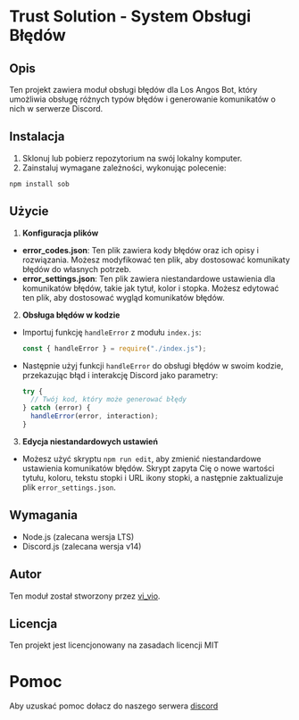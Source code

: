 # Trust Solution - System Obsługi Błędów

## Opis

Ten projekt zawiera moduł obsługi błędów dla Los Angos Bot, który umożliwia obsługę różnych typów błędów i generowanie komunikatów o nich w serwerze Discord.

## Instalacja

1. Sklonuj lub pobierz repozytorium na swój lokalny komputer.
2. Zainstaluj wymagane zależności, wykonując polecenie:

```
npm install sob
```

## Użycie

1. **Konfiguracja plików**

- **error_codes.json**: Ten plik zawiera kody błędów oraz ich opisy i rozwiązania. Możesz modyfikować ten plik, aby dostosować komunikaty błędów do własnych potrzeb.
- **error_settings.json**: Ten plik zawiera niestandardowe ustawienia dla komunikatów błędów, takie jak tytuł, kolor i stopka. Możesz edytować ten plik, aby dostosować wygląd komunikatów błędów.

2. **Obsługa błędów w kodzie**

- Importuj funkcję `handleError` z modułu `index.js`:
  ```javascript
  const { handleError } = require("./index.js");
  ```
- Następnie użyj funkcji `handleError` do obsługi błędów w swoim kodzie, przekazując błąd i interakcję Discord jako parametry:
  ```javascript
  try {
    // Twój kod, który może generować błędy
  } catch (error) {
    handleError(error, interaction);
  }
  ```

3. **Edycja niestandardowych ustawień**

- Możesz użyć skryptu `npm run edit`, aby zmienić niestandardowe ustawienia komunikatów błędów. Skrypt zapyta Cię o nowe wartości tytułu, koloru, tekstu stopki i URL ikony stopki, a następnie zaktualizuje plik `error_settings.json`.

## Wymagania

- Node.js (zalecana wersja LTS)
- Discord.js (zalecana wersja v14)

## Autor

Ten moduł został stworzony przez [vi_vio](https://github.com/vivio_2115).

## Licencja

Ten projekt jest licencjonowany na zasadach licencji MIT

# Pomoc

Aby uzuskać pomoc dołacz do naszego serwera [discord](https://discord.com/invite/SsPUyZPpAy)

